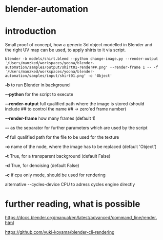 # blender-automation

# introduction
Small proof of concept, how a generic 3d object modelled in Blender and the right UV map can be used, to apply shirts to it via script.

```
blender -b models/shirt.blend --python change-image.py --render-output '/Users/manzked/workspaces/yoona/blender-automation/samples/output/shirt01-render##.png' --render-frame 1 -- -f '/Users/manzked/workspaces/yoona/blender-automation/samples/input/shirt01.png' -o 'Object'
```

**-b** to run Blender in background

**--python** for the script to execute

**--render-output** full qualified path where the image is stored (should include ## to control the name ## -> zero'ed frame number)

**--render-frame** how many frames (default 1)

**--** as the separator for further parameters which are used by the script

**-f** full qualified path for the file to be used for the texture

**-o** name of the node, where the image has to be replaced (default 'Object')

**-t** True, for a transparent background (default False)

**-d** True, for denoising (default False)

**-c** if cpu only mode, should be used for rendering

alternative --cycles-device CPU to adress cycles engine directly

# further reading, what is possible
https://docs.blender.org/manual/en/latest/advanced/command_line/render.html

https://github.com/yuki-koyama/blender-cli-rendering
